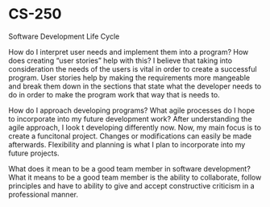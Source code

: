 # CS-250
Software Development Life Cycle

How do I interpret user needs and implement them into a program? How does creating “user stories” help with this? I believe that taking into consideration the needs of the users is vital in order to create a successful program. User stories help by making the requirements more mangeable and break them down in the sections that state what the developer needs to do in order to make the program work that way that is needs to.

How do I approach developing programs? What agile processes do I hope to incorporate into my future development work? After understanding the agile approach, I look t developing differently now. Now, my main focus is to create a funcitonal project. Changes or modifications can easily be made afterwards. Flexibility and planning is what I plan to incorporate into my future projects. 

What does it mean to be a good team member in software development? What it means to be a good team member is the ability to collaborate, follow principles and have to ability to give and accept constructive criticism in a professional manner.
